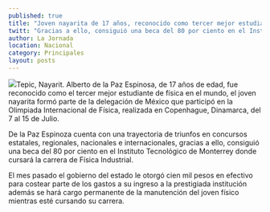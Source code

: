 ```yaml
---
published: true
title: "Joven nayarita de 17 años, reconocido como tercer mejor estudiante de física en el mundo"
twitt: "Gracias a ello, consiguió una beca del 80 por ciento en el Instituto Tecnológico de Monterrey donde cursará la carrera de Física Industrial, además el gobierno del estado le otorgó cien mil pesos en efectivo para costear parte de los gastos a su ingreso a la prestigiada institución"
author: La Jornada
location: Nacional
category: Principales
layout: posts
---
```


![](http://i.imgur.com/oy7VMcXm.jpg)Tepic, Nayarit. Alberto de la Paz Espinosa, de 17 años de edad, fue reconocido como el tercer mejor estudiante de física en el mundo, el joven nayarita formó parte de la delegación de México que participó en la Olimpiada Internacional de Física, realizada en Copenhague, Dinamarca, del 7 al 15 de Julio.

De la Paz Espinoza cuenta con una trayectoria de triunfos en concursos estatales, regionales, nacionales e internacionales, gracias a ello, consiguió una beca del 80 por ciento en el Instituto Tecnológico de Monterrey donde cursará la carrera de Física Industrial.

El mes pasado el gobierno del estado le otorgó cien mil pesos en efectivo para costear parte de los gastos a su ingreso a la prestigiada institución además se hará cargo permanente de la manutención del joven físico mientras esté cursando su carrera.
